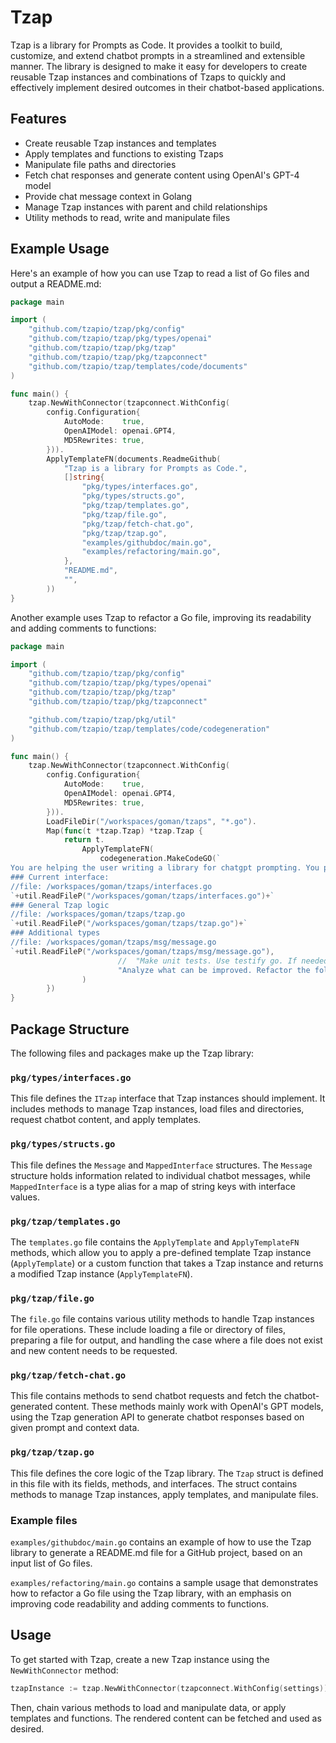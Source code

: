 # Tzap

Tzap is a library for Prompts as Code. It provides a toolkit to build, customize, and extend chatbot prompts in a streamlined and extensible manner. The library is designed to make it easy for developers to create reusable Tzap instances and combinations of Tzaps to quickly and effectively implement desired outcomes in their chatbot-based applications.

## Features

- Create reusable Tzap instances and templates
- Apply templates and functions to existing Tzaps
- Manipulate file paths and directories
- Fetch chat responses and generate content using OpenAI's GPT-4 model
- Provide chat message context in Golang
- Manage Tzap instances with parent and child relationships
- Utility methods to read, write and manipulate files

## Example Usage

Here's an example of how you can use Tzap to read a list of Go files and output a README.md: 

```go
package main

import (
	"github.com/tzapio/tzap/pkg/config"
	"github.com/tzapio/tzap/pkg/types/openai"
	"github.com/tzapio/tzap/pkg/tzap"
	"github.com/tzapio/tzap/pkg/tzapconnect"
	"github.com/tzapio/tzap/templates/code/documents"
)

func main() {
	tzap.NewWithConnector(tzapconnect.WithConfig(
		config.Configuration{
			AutoMode:    true,
			OpenAIModel: openai.GPT4,
			MD5Rewrites: true,
		})).
		ApplyTemplateFN(documents.ReadmeGithub(
			"Tzap is a library for Prompts as Code.",
			[]string{
				"pkg/types/interfaces.go",
				"pkg/types/structs.go",
				"pkg/tzap/templates.go",
				"pkg/tzap/file.go",
				"pkg/tzap/fetch-chat.go",
				"pkg/tzap/tzap.go",
				"examples/githubdoc/main.go",
				"examples/refactoring/main.go",
			},
			"README.md",
			"",
		))
}
```

Another example uses Tzap to refactor a Go file, improving its readability and adding comments to functions: 

```go
package main

import (
	"github.com/tzapio/tzap/pkg/config"
	"github.com/tzapio/tzap/pkg/types/openai"
	"github.com/tzapio/tzap/pkg/tzap"
	"github.com/tzapio/tzap/pkg/tzapconnect"

	"github.com/tzapio/tzap/pkg/util"
	"github.com/tzapio/tzap/templates/code/codegeneration"
)

func main() {
	tzap.NewWithConnector(tzapconnect.WithConfig(
		config.Configuration{
			AutoMode:    true,
			OpenAIModel: openai.GPT4,
			MD5Rewrites: true,
		})).
		LoadFileDir("/workspaces/goman/tzaps", "*.go").
		Map(func(t *tzap.Tzap) *tzap.Tzap {
			return t.
				ApplyTemplateFN(
					codegeneration.MakeCodeGO(`
You are helping the user writing a library for chatgpt prompting. You primarely write Golang. Most files already exists. Do not create new data structures.
### Current interface: 
//file: /workspaces/goman/tzaps/interfaces.go
`+util.ReadFileP("/workspaces/goman/tzaps/interfaces.go")+`
### General Tzap logic
//file: /workspaces/goman/tzaps/tzap.go
`+util.ReadFileP("/workspaces/goman/tzaps/tzap.go")+`
### Additional types
//file: /workspaces/goman/tzaps/msg/message.go
`+util.ReadFileP("/workspaces/goman/tzaps/msg/message.go"),
						//	"Make unit tests. Use testify go. If needed create tmp files. Use package tzap_test. Use testnames Test_{function}_{givenCamelCase}_{expectCamelCase}."),
						"Analyze what can be improved. Refactor the following file to be more readable. Make comments for the functions. Do not add any new public functions, only rewrite."),
				)
		})
}
```

## Package Structure

The following files and packages make up the Tzap library:

### `pkg/types/interfaces.go`

This file defines the `ITzap` interface that Tzap instances should implement. It includes methods to manage Tzap instances, load files and directories, request chatbot content, and apply templates.

### `pkg/types/structs.go`

This file defines the `Message` and `MappedInterface` structures. The `Message` structure holds information related to individual chatbot messages, while `MappedInterface` is a type alias for a map of string keys with interface values.

### `pkg/tzap/templates.go`

The `templates.go` file contains the `ApplyTemplate` and `ApplyTemplateFN` methods, which allow you to apply a pre-defined template Tzap instance (`ApplyTemplate`) or a custom function that takes a Tzap instance and returns a modified Tzap instance (`ApplyTemplateFN`).

### `pkg/tzap/file.go`

The `file.go` file contains various utility methods to handle Tzap instances for file operations. These include loading a file or directory of files, preparing a file for output, and handling the case where a file does not exist and new content needs to be requested.

### `pkg/tzap/fetch-chat.go`

This file contains methods to send chatbot requests and fetch the chatbot-generated content. These methods mainly work with OpenAI's GPT models, using the Tzap generation API to generate chatbot responses based on given prompt and context data.

### `pkg/tzap/tzap.go`

This file defines the core logic of the Tzap library. The `Tzap` struct is defined in this file with its fields, methods, and interfaces. The struct contains methods to manage Tzap instances, apply templates, and manipulate files.

### Example files

`examples/githubdoc/main.go` contains an example of how to use the Tzap library to generate a README.md file for a GitHub project, based on an input list of Go files.

`examples/refactoring/main.go` contains a sample usage that demonstrates how to refactor a Go file using the Tzap library, with an emphasis on improving code readability and adding comments to functions.

## Usage

To get started with Tzap, create a new Tzap instance using the `NewWithConnector` method:

```go
tzapInstance := tzap.NewWithConnector(tzapconnect.WithConfig(settings))
```

Then, chain various methods to load and manipulate data, or apply templates and functions. The rendered content can be fetched and used as desired.